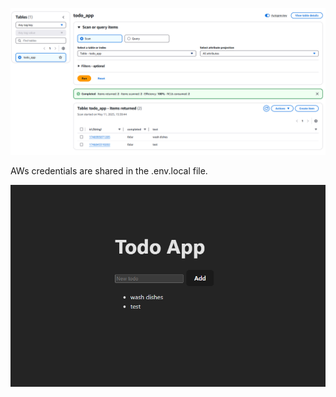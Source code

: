 ![alt text](image.png)

AWs credentials are shared in the .env.local file.

![alt text](image-1.png)
